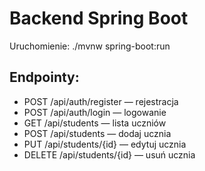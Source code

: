 # Backend Spring Boot

Uruchomienie:
  ./mvnw spring-boot:run

## Endpointy:
- POST /api/auth/register   — rejestracja
- POST /api/auth/login      — logowanie
- GET  /api/students        — lista uczniów
- POST /api/students        — dodaj ucznia
- PUT  /api/students/{id}   — edytuj ucznia
- DELETE /api/students/{id} — usuń ucznia

